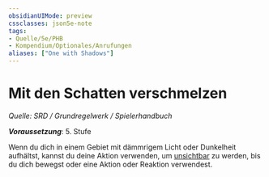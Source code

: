```yaml
---
obsidianUIMode: preview
cssclasses: json5e-note
tags:
- Quelle/5e/PHB
- Kompendium/Optionales/Anrufungen
aliases: ["One with Shadows"]
---
```

# Mit den Schatten verschmelzen
*Quelle: SRD / Grundregelwerk / Spielerhandbuch*  

***Voraussetzung***: 5. Stufe

Wenn du dich in einem Gebiet mit dämmrigem Licht oder Dunkelheit aufhältst, kannst du deine Aktion verwenden, um [unsichtbar](rules/conditions.md#invisible) zu werden, bis du dich bewegst oder eine Aktion oder Reaktion verwendest.